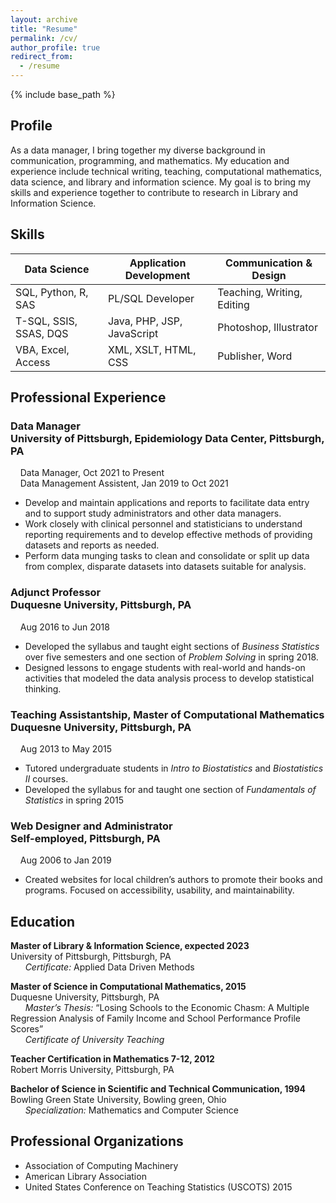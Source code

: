 ```yaml
---
layout: archive
title: "Resume"
permalink: /cv/
author_profile: true
redirect_from:
  - /resume
---
```


{% include base_path %}

## Profile

As a data manager, I bring together my diverse background in communication, programming, and mathematics. My education and experience include technical writing, teaching, computational mathematics, data science, and library and information science. My goal is to bring my skills and experience together to contribute to research in Library and Information Science. 

## Skills

| Data Science          	| Application Development    	| Communication & Design     	|
|----------------------	  |----------------------------	|----------------------------	|
| SQL, Python, R, SAS     | PL/SQL Developer    	      | Teaching, Writing, Editing 	|
| T-SQL, SSIS, SSAS, DQS 	| Java, PHP, JSP, JavaScript 	| Photoshop, Illustrator     	|
| VBA, Excel, Access   	  | XML, XSLT, HTML, CSS        | Publisher, Word            	|

## Professional Experience

### Data Manager<br/>University of Pittsburgh, Epidemiology Data Center, Pittsburgh, PA<br/>	
&nbsp; &nbsp; Data Manager, Oct 2021 to Present<br/>
&nbsp; &nbsp; Data Management Assistent, Jan 2019 to Oct 2021<br/>
*	Develop and maintain applications and reports to facilitate data entry and to support study administrators and other data managers.
*	Work closely with clinical personnel and statisticians to understand reporting requirements and to develop effective methods of providing datasets and reports as needed.
*	Perform data munging tasks to clean and consolidate or split up data from complex, disparate datasets into datasets suitable for analysis.

### Adjunct Professor<br/>Duquesne University, Pittsburgh, PA			
&nbsp; &nbsp; Aug 2016 to Jun 2018<br/>
* Developed the syllabus and taught eight sections of *Business Statistics* over five semesters and one section of *Problem Solving* in spring 2018.
* Designed lessons to engage students with real-world and hands-on activities that modeled the data analysis process to develop statistical thinking.

### Teaching Assistantship, Master of Computational Mathematics<br/>Duquesne University, Pittsburgh, PA			
&nbsp; &nbsp; Aug 2013 to May 2015
* Tutored undergraduate students in *Intro to Biostatistics* and *Biostatistics II* courses.
* Developed the syllabus for and taught one section of *Fundamentals of Statistics* in spring 2015

### Web Designer and Administrator<br/>Self-employed, Pittsburgh, PA					
&nbsp; &nbsp; Aug 2006 to Jan 2019<br/>
* Created websites for local children’s authors to promote their books and programs. Focused on accessibility, usability, and maintainability.

## Education

<strong>Master of Library & Information Science, expected 2023</strong><br/>
University of Pittsburgh, Pittsburgh, PA<br/>
&nbsp;&nbsp;&nbsp;&nbsp;&nbsp;&nbsp;*Certificate:* Applied Data Driven Methods<br/>
  
<strong>Master of Science in Computational Mathematics, 2015</strong><br/>
Duquesne University, Pittsburgh, PA<br />
&nbsp;&nbsp;&nbsp;&nbsp;&nbsp;&nbsp;*Master’s Thesis:* “Losing Schools to the Economic Chasm: A Multiple Regression Analysis of Family Income and School Performance Profile Scores”<br />
&nbsp;&nbsp;&nbsp;&nbsp;&nbsp;&nbsp;*Certificate of University Teaching*

<strong>Teacher Certification in Mathematics 7-12, 2012</strong><br/>
Robert Morris University, Pittsburgh, PA
  
<strong>Bachelor of Science in Scientific and Technical Communication, 1994</strong><br/>
Bowling Green State University, Bowling green, Ohio<br/>
&nbsp;&nbsp;&nbsp;&nbsp;&nbsp;&nbsp;*Specialization:* Mathematics and Computer Science<br/>

## Professional Organizations

* Association of Computing Machinery
* American Library Association
* United States Conference on Teaching Statistics (USCOTS) 2015